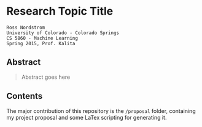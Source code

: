 # Research Topic Title
    Ross Nordstrom
    University of Colorado - Colorado Springs
    CS 5860 - Machine Learning
    Spring 2015, Prof. Kalita

## Abstract
> Abstract goes here

## Contents
The major contribution of this repository is the `/proposal` folder, containing my project proposal and some LaTex scripting for generating it.

